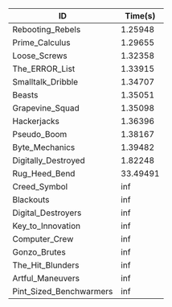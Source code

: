 |ID|Time(s)|
|-|-|
|Rebooting_Rebels|1.25948|
|Prime_Calculus|1.29655|
|Loose_Screws|1.32358|
|The_ERROR_List|1.33915|
|Smalltalk_Dribble|1.34707|
|Beasts|1.35051|
|Grapevine_Squad|1.35098|
|Hackerjacks|1.36396|
|Pseudo_Boom|1.38167|
|Byte_Mechanics|1.39482|
|Digitally_Destroyed|1.82248|
|Rug_Heed_Bend|33.49491|
|Creed_Symbol|inf|
|Blackouts|inf|
|Digital_Destroyers|inf|
|Key_to_Innovation|inf|
|Computer_Crew|inf|
|Gonzo_Brutes|inf|
|The_Hit_Blunders|inf|
|Artful_Maneuvers|inf|
|Pint_Sized_Benchwarmers|inf|
